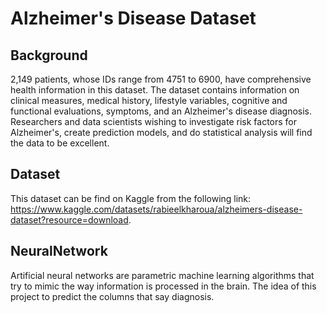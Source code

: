 # Alzheimer's Disease Dataset

## Background
2,149 patients, whose IDs range from 4751 to 6900, have comprehensive health information in this dataset. The dataset contains information on clinical measures, medical history, lifestyle variables, cognitive and functional evaluations, symptoms, and an Alzheimer's disease diagnosis. Researchers and data scientists wishing to investigate risk factors for Alzheimer's, create prediction models, and do statistical analysis will find the data to be excellent.

## Dataset
This dataset can be find on Kaggle from the following link: https://www.kaggle.com/datasets/rabieelkharoua/alzheimers-disease-dataset?resource=download.

## NeuralNetwork 
Artificial neural networks are parametric machine learning algorithms that try to mimic the way information is processed in the brain. The idea of this project to predict the columns that say diagnosis.

